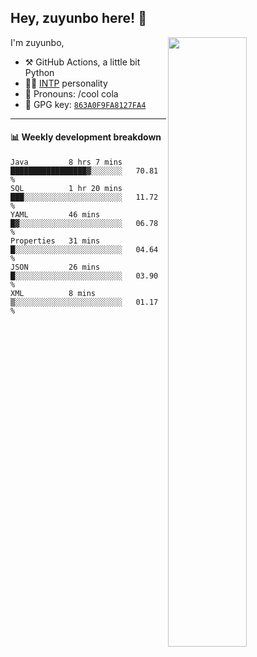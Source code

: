 

## Hey, zuyunbo here! :wave: 
[<img align="right" width="50%" src="https://github-readme-stats.vercel.app/api?username=zuyunbo&theme=dark&show_icons=true">](https://metrics.lecoq.io/ouuan?template=classic)

I'm zuyunbo,

-   :hammer_and_pick: GitHub Actions, a little bit Python
-   :man_scientist: [INTP](https://www.16personalities.com/profiles/3302586f07ca3) personality
-   :man: Pronouns: /cool cola
-   :key: GPG key: [`863A0F9FA8127FA4`](https://github.com/zuyunbo.gpg)

---

#### :bar_chart: Weekly development breakdown
<!--START_SECTION:waka-->

```text
Java         8 hrs 7 mins    █████████████████▓░░░░░░░   70.81 %
SQL          1 hr 20 mins    ███░░░░░░░░░░░░░░░░░░░░░░   11.72 %
YAML         46 mins         █▓░░░░░░░░░░░░░░░░░░░░░░░   06.78 %
Properties   31 mins         █░░░░░░░░░░░░░░░░░░░░░░░░   04.64 %
JSON         26 mins         █░░░░░░░░░░░░░░░░░░░░░░░░   03.90 %
XML          8 mins          ▒░░░░░░░░░░░░░░░░░░░░░░░░   01.17 %
```

<!--END_SECTION:waka-->

